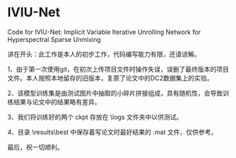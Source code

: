 # IVIU-Net
Code for IVIU-Net: Implicit Variable Iterative Unrolling Network for Hyperspectral Sparse Unmixing

讲在开头：此工作是本人的初步工作，代码编写能力有限，还请谅解。

1、由于第一次使用git，在初次上传项目文件时操作失误，误删了最终版本的项目文件。本人按照本地留存的旧版本，复原了论文中的DC2数据集上的实验。

2、该模型训练集是由测试图片中抽取的小碎片拼接组成，具有随机性，会导致训练结果与论文中的结果略有差异。

3、我们将训练好的两个 ckpt 存放在 \logs 文件夹中以供测试。

4、目录 \results\best 中保存着写论文时最好结果的 .mat 文件，仅供参考。

最后，祝一切顺利。
